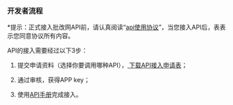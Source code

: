
### 开发者流程

*提示：正式接入批改网API前，请认真阅读“<a href="http://api.pigai.org/apibook/api.html">api使用协议</a>”，当您接入API后，表表示您同意协议所有内容。

API的接入需要经过以下3步：

1. 提交申请资料（选择你要调用哪种API），<a href="http://api.pigai.org/static/docs/%E6%89%B9%E6%94%B9%E7%BD%91API%E6%8E%A5%E5%85%A5%E7%94%B3%E8%AF%B7%E8%A1%A8.doc"> 下载API接入申请表</a>；

2. 通过审核，获得APP key；

3. 使用<a href="http://api.pigai.org/apibook/handbooks/index.html">API手册</a>完成接入。
